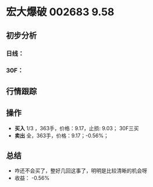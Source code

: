 # 宏大爆破 002683 9.58
## 初步分析
### 日线：
  
### 30F：
  
## 行情跟踪
  
## 操作
  - **买入** 1/3 ，363手，价格：9.17，止损: 9.03； 30F三买
  - **卖出** 全，363手，价格：9.17；-0.56%；

## 总结
  - 咋还不会买了，整好几回这事了，明明是比较清晰的机会呀
  - 收益： -0.56%